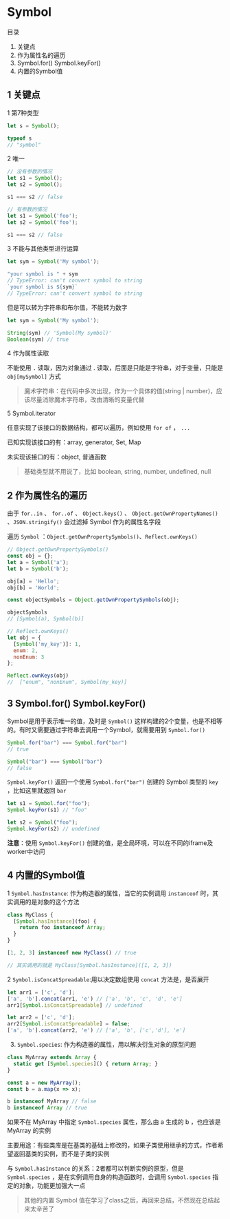 # Symbol

目录

1. 关键点
2. 作为属性名的遍历
3. Symbol.for() Symbol.keyFor()
4. 内置的Symbol值

## 1 关键点

1 第7种类型

```javascript
let s = Symbol();

typeof s
// "symbol"
```

2 唯一

```javascript
// 没有参数的情况
let s1 = Symbol();
let s2 = Symbol();

s1 === s2 // false

// 有参数的情况
let s1 = Symbol('foo');
let s2 = Symbol('foo');

s1 === s2 // false
```

3 不能与其他类型进行运算

```javascript
let sym = Symbol('My symbol');

"your symbol is " + sym
// TypeError: can't convert symbol to string
`your symbol is ${sym}`
// TypeError: can't convert symbol to string
```

但是可以转为字符串和布尔值，不能转为数字

```javascript
let sym = Symbol('My symbol');

String(sym) // 'Symbol(My symbol)'
Boolean(sym) // true
```

4 作为属性读取

不能使用 `.` 读取，因为对象通过 . 读取，后面是只能是字符串，对于变量，只能是 `obj[mySymbol]` 方式

> 魔术字符串：在代码中多次出现，作为一个具体的值(string | number)，应该尽量消除魔术字符串，改由清晰的变量代替

5 Symbol.iterator

任意实现了该接口的数据结构，都可以遍历，例如使用 `for of` ， `...`

已知实现该接口的有：array, generator, Set, Map

未实现该接口的有：object, 普通函数

> 基础类型就不用说了，比如 boolean, string, number, undefined, null

## 2 作为属性名的遍历

由于 `for..in` 、 `for..of` 、 `Object.keys()` 、 `Object.getOwnPropertyNames()` 、`JSON.stringify()` 会过滤掉 Symbol 作为的属性名字段

遍历 `Symbol` ：`Object.getOwnPropertySymbols()`、`Reflect.ownKeys()`

```javascript
// Object.getOwnPropertySymbols()
const obj = {};
let a = Symbol('a');
let b = Symbol('b');

obj[a] = 'Hello';
obj[b] = 'World';

const objectSymbols = Object.getOwnPropertySymbols(obj);

objectSymbols
// [Symbol(a), Symbol(b)]
```

```javascript
// Reflect.ownKeys()
let obj = {
  [Symbol('my_key')]: 1,
  enum: 2,
  nonEnum: 3
};

Reflect.ownKeys(obj)
//  ["enum", "nonEnum", Symbol(my_key)]
```

## 3 Symbol.for() Symbol.keyFor()

Symbol是用于表示唯一的值，及时是 `Symbol()` 这样构建的2个变量，也是不相等的。有时又需要通过字符串去调用一个Symbol，就需要用到 `Symbol.for()`

```javascript
Symbol.for("bar") === Symbol.for("bar")
// true

Symbol("bar") === Symbol("bar")
// false
```

`Symbol.keyFor()` 返回一个使用 `Symbol.for("bar")` 创建的 Symbol 类型的 `key` ，比如这里就返回 `bar`

```javascript
let s1 = Symbol.for("foo");
Symbol.keyFor(s1) // "foo"

let s2 = Symbol("foo");
Symbol.keyFor(s2) // undefined
```

**注意**：使用 `Symbol.keyFor()` 创建的值，是全局环境，可以在不同的iframe及worker中访问

## 4 内置的Symbol值

1 `Symbol.hasInstance`: 作为构造器的属性，当它的实例调用 `instanceof` 时，其实调用的是对象的这个方法

```javascript
class MyClass {
  [Symbol.hasInstance](foo) {
    return foo instanceof Array;
  }
}

[1, 2, 3] instanceof new MyClass() // true

// 其实调用的就是 MyClass[Symbol.hasInstance]([1, 2, 3])
```

2 `Symbol.isConcatSpreadable`:用以决定数组使用 `concat` 方法是，是否展开

```javascript
let arr1 = ['c', 'd'];
['a', 'b'].concat(arr1, 'e') // ['a', 'b', 'c', 'd', 'e']
arr1[Symbol.isConcatSpreadable] // undefined

let arr2 = ['c', 'd'];
arr2[Symbol.isConcatSpreadable] = false;
['a', 'b'].concat(arr2, 'e') // ['a', 'b', ['c','d'], 'e']
```

3. `Symbol.species`: 作为构造器的属性，用以解决衍生对象的原型问题

```javascript
class MyArray extends Array {
  static get [Symbol.species]() { return Array; }
}

const a = new MyArray();
const b = a.map(x => x);

b instanceof MyArray // false
b instanceof Array // true
```

如果不在 MyArray 中指定 `Symbol.species` 属性，那么由 a 生成的 b ，也应该是 MyArray 的实例

主要用途：有些类库是在基类的基础上修改的，如果子类使用继承的方式，作者希望返回基类的实例，而不是子类的实例

与 `Symbol.hasInstance` 的关系：2者都可以判断实例的原型，但是 `Symbol.species` ，是在实例调用自身的构造函数时，会调用 `Symbol.species` 指定的对象，功能更加强大一点

> 其他的内置 Symbol 值在学习了class之后，再回来总结，不然现在总结起来太辛苦了
